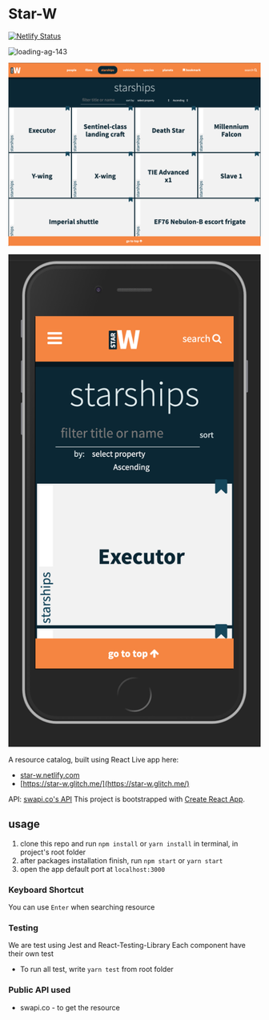 # Star-W

[![Netlify Status](https://api.netlify.com/api/v1/badges/ce130117-dd9a-457d-b314-d406a3588587/deploy-status)](https://app.netlify.com/sites/star-w/deploys)

![loading-ag-143](./assets/img/star-w-demo.gif)

![star-w-sceenshot-desktop.png](./assets/img/star-w-sceenshot-desktop.png)

![star-w-sceenshot-mobile.png](./assets/img/star-w-sceenshot-mobile.png)



A resource catalog, built using React
Live app here:

- [star-w.netlify.com](https://star-w.netlify.com)
- [https://star-w.glitch.me/](https://star-w.glitch.me/)

API: [swapi.co's API](https://swapi.co)
This project is bootstrapped with [Create React App](https://github.com/facebook/create-react-app).

## usage

1. clone this repo and run `npm install` or `yarn install` in terminal, in project's root folder
2. after packages installation finish, run `npm start` or `yarn start`
3. open the app default port at `localhost:3000`

### Keyboard Shortcut

You can use `Enter` when searching resource

### Testing

We are test using Jest and React-Testing-Library
Each component have their own test

- To run all test, write `yarn test` from root folder

### Public API used

* swapi.co - to get the resource
